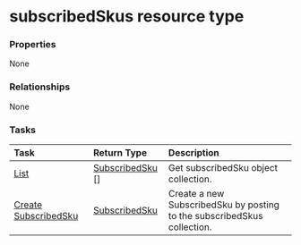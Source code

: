 # subscribedSkus resource type



### Properties
None

### Relationships
None


### Tasks

| Task		   | Return Type	|Description|
|:---------------|:--------|:----------|
|[List](../api/subscribedsku_list.md) | [SubscribedSku](subscribedsku.md) [] |Get subscribedSku object collection. |
|[Create SubscribedSku](../api/subscribedsku_post_subscribedskus.md) |[SubscribedSku](subscribedsku.md)| Create a new SubscribedSku by posting to the subscribedSkus collection.|

<!-- uuid: 72afa03c-e0a6-4e46-81cd-fb94051597d5
2015-10-16 09:51:19 UTC -->
<!-- {
  "type": "#page.annotation",
  "description": "subscribedSkus resource",
  "keywords": "",
  "section": "documentation",
  "tocPath": ""
}-->